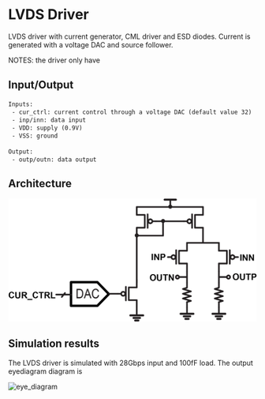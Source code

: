 
# LVDS Driver

LVDS driver with current generator, CML driver and ESD diodes.
Current is generated with a voltage DAC and source follower.

NOTES: the driver only have 

## Input/Output

    Inputs:
     - cur_ctrl: current control through a voltage DAC (default value 32)
     - inp/inn: data input
     - VDD: supply (0.9V)
     - VSS: ground
     
    Output:
     - outp/outn: data output
     
## Architecture
    
![circuit](./lvds_driver.png)   
    

## Simulation results

The LVDS driver is simulated with 28Gbps input and 100fF load. The output eyediagram diagram is 

![eye_diagram](./eyediagram.bmp)